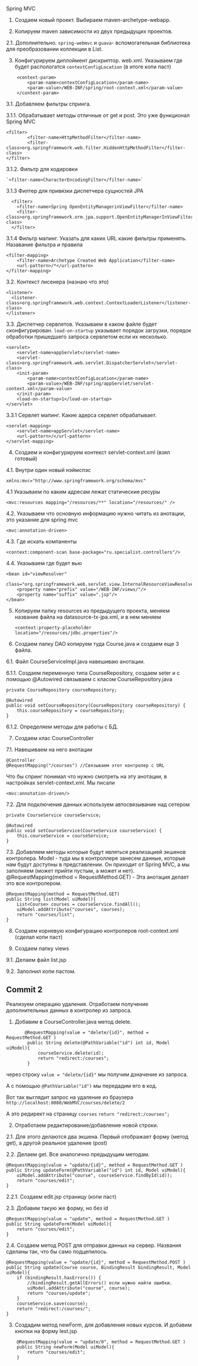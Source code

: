Spring MVC

1. Создаем новый проект. Выбираем maven-archetype-webapp.

2. Копируем maven зависимости из двух предыдущих проектов. 

2.1. Дополнительно. `spring-webmvc` и `guava`- вспомогательная библиотека для преобразовании коллекции в List.

3. Конфигурируем диплоймент дискриптор. web.xml. Указываем где будет распологатся `contextConfigLocation` (в итоге копи паст)
```
    <context-param>
        <param-name>contextConfigLocation</param-name>
        <param-value>/WEB-INF/spring/root-context.xml</param-value>
    </context-param>
```

3.1. Добавляем фильтры спринга.

3.1.1. Обрабатывает методы отличные от get и post. Это уже функционал Spring MVC
    
    <filter>
            <filter-name>HttpMethodFilter</filter-name>
            <filter-class>org.springframework.web.filter.HiddenHttpMethodFilter</filter-class>
    </filter>
    
3.1.2. Фильтр для кодировки 

    `<filter-name>CharacterEncodingFilter</filter-name>`
    
3.1.3 Филтер для привязки диспетчера сущностей JPA

      <filter>
        <filter-name>Spring OpenEntityManagerinViewFilter</filter-name>
        <filter-class>org.springframework.orm.jpa.support.OpenEntityManagerInViewFilter</filter-class>
      </filter>    
      
3.1.4 Фильтр мапинг. Указать для каких URL какие фильтры применять. Назавание фильтра и правила

    <filter-mapping>
        <filter-name>Archetype Created Web Application</filter-name>
        <url-pattern>/*</url-pattern>
    </filter-mapping>
    
3.2. Контекст лисенера (назнаю что это)
    
    <listener>
      <listener-class>org.springframework.web.context.ContextLoaderListener</listener-class>
    </listener>        
    
3.3. Диспетчер сервлетов. Указываем в каком файле будет сконфигурирован. `load-on-startup` указывает порядок загрузки, 
порядок обработки пришедшего запроса сервлетом если их несколько.

    <servlet>
        <servlet-name>appServlet</servlet-name>
        <servlet-class>org.springframework.web.servlet.DispatcherServlet</servlet-class>
        <init-param>
            <param-name>contextConfigLocation</param-name>
            <param-value>/WEB-INF/spring/appServlet/servlet-context.xml</param-value>
        </init-param>
        <load-on-startup>1</load-on-startup> 
    </servlet> 
    
3.3.1 Сервлет мапинг. Какие адерса сервлет обрабатывает.

    <servlet-mapping>
        <servlet-name>appServlet</servlet-name>
        <url-pattern>/</url-pattern>
    </servlet-mapping>    

4. Создаем и конфигурируем контекст servlet-context.xml (взял готовый)

    
    
4.1. Внутри один новый нэймспэс

    xmlns:mvc="http://www.springframework.org/schema/mvc"
    
4.1 Указываем по каким адресам лежат статические ресуры

    <mvc:resources mapping="/resources/**" location="/resources/" />
    
4.2. Указываем что основную информацию нужно читать из анотации, это указание для spring mvc

    <mvc:annotation-driven>
    
4.3. Где искать компаненты

    <context:component-scan base-package="ru.specialist.controllers"/>
    
4.4. Указываем где будет вью

    <bean id="viewResolver"
          class="org.springframework.web.servlet.view.InternalResourceViewResolver">
        <property name="prefix" value="/WEB-INF/views/"/>
        <property name="suffix" value=".jsp"/>
    </bean>                
    
5. Копируем папку resources из предыдущего проекта, меняем название файла на datasource-tx-jpa.xml, и в нем меняем

    `<context:property-placeholder location="/resources/jdbc.properties"/>`    
    
6. Создаем папку DAO копируем туда Course.java и создаем еще 3 файла.

6.1. Файл CourseServiceImpl.java навешиваю анотации.

6.1.1. Создаем переменную типа CourseRepository, создаем seter и с помощью @Autowired связываем с класом  CourseRepository.java

    private CourseRepository courseRepository;

    @Autowired
    public void setCourseRepository(CourseRepository courseRepository) {
        this.courseRepository = courseRepository;
    }    
    
6.1.2. Определяем методы для работы с БД.

7. Создаем клас CourseController     

7.1. Навешиваем на него анотации 

    @Controller
    @RequestMapping("/courses") //Связываем этот контролер с URL
    
Что бы спринг понимал что нужно смотреть на эту анотации, в настройках servlet-context.xml. Мы писали

    <mvc:annotation-driven/>
    
7.2. Для подключения данных используем автосвязывание над сетером

    private CourseService courseService;

    @Autowired
    public void setCourseService(CourseService courseService) {
        this.courseService = courseService;
    }
    
7.3. Добавляем методы которые будут являться реализацией экшенов контролера. 
Model -  туда мы в контроллере занесем данные, которые нам будут доступны в представлении. Он приходит от Spring MVC, а мы заполняем (может прийти пустым, а может и нет).
@RequestMapping(method = RequestMethod.GET) - Эта анотация делает это все контролером.

    @RequestMapping(method = RequestMethod.GET)
    public String list(Model uiModel){
        List<Course> courses = courseService.findAll();
        uiModel.addAttribute("courses", courses);
        return "courses/list";
    }      
    
8. Создаем корневую конфигурацию контролеров root-context.xml (сделал копи паст)

9. Создаем папку views

9.1. Делаем файл list.jsp

9.2. Заполнил копи пастом.

Commit 2
--------------------

Реализуем операцию удаления. Отработаем получение дополнительных данных в контролер из запроса.

1. Добавим в CourseController.java метод delete. 
```
       @RequestMapping(value = "delete/{id}", method = RequestMethod.GET )
        public String delete(@PathVariable("id") int id, Model uiModel){
            courseService.delete(id);
            return "redirect:/courses";
        }
```    

через строку `value = "delete/{id}"` мы получим дзначение из запроса. 

А с помощью `@PathVariable("id")` мы передадим его в код.

Вот так выглядит запрос на удаление из браузера `http://localhost:8080/WebMVC/courses/delete/2`

А это редирект на страницу `courses` `return "redirect:/courses";`


2. Отработаем редактирование/добавление новой строки.

2.1. Для этого делаются два экшена. Первый отображает форму (метод get), а другой реальное удаление (post)

2.2. Делаем get. Все аналогично предыдущим методам.

    @RequestMapping(value = "update/{id}", method = RequestMethod.GET )
    public String updateForm(@PathVariable("id") int id, Model uiModel){
        uiModel.addAttribute("course", courseService.findById(id));
        return "courses/edit";
    }   
    
2.2.1. Создаем edit.jsp страницу (копи паст)

2.3. Добавим такую же форму, но без id

    @RequestMapping(value = "update", method = RequestMethod.GET )
    public String updateForm(Model uiModel){
        return "courses/edit";
    }
    
2.4. Создаем метод POST для отправки данных на сервер. Названия сделаны так, что бы само подцепилось.

    @RequestMapping(value = "update/{id}", method = RequestMethod.POST )
    public String update(Course course, BindingResult bindingResult, Model uiModel){
        if (bindingResult.hasErrors()) {
            //bindingResult.getAllErrors() если нужно найти ошибки.
            uiModel.addAttribute("course", course);
            return "courses/update";
        }
        courseService.save(course);
        return "redirect:/courses/";
    }   
    
3. Создадим метод newForm, для добавления новых курсов. И добавим кнопки на форму lest.jsp
```
    @RequestMapping(value = "update/0", method = RequestMethod.GET )
    public String newForm(Model uiModel){
        return "courses/edit";
    }             
```
    
   